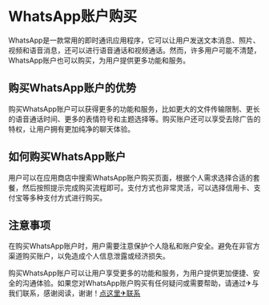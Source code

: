 # WhatsApp账户购买

WhatsApp是一款常用的即时通讯应用程序，它可以让用户发送文本消息、照片、视频和语音消息，还可以进行语音通话和视频通话。然而，许多用户可能不清楚，WhatsApp账户也可以购买，为用户提供更多功能和服务。

## 购买WhatsApp账户的优势

购买WhatsApp账户可以获得更多的功能和服务，比如更大的文件传输限制、更长的语音通话时间、更多的表情符号和主题选择等。购买账户还可以享受去除广告的特权，让用户拥有更加纯净的聊天体验。

## 如何购买WhatsApp账户

用户可以在应用商店中搜索WhatsApp账户购买页面，根据个人需求选择合适的套餐，然后按照提示完成购买流程即可。支付方式也非常灵活，可以选择信用卡、支付宝等多种支付方式进行购买。

## 注意事项

在购买WhatsApp账户时，用户需要注意保护个人隐私和账户安全。避免在非官方渠道购买账户，以免造成个人信息泄露或经济损失。

购买WhatsApp账户可以让用户享受更多的功能和服务，为用户提供更加便捷、安全的沟通体验。如果您对WhatsApp账户购买有任何疑问或需要帮助，请通过✈与我们联系，感谢阅读，谢谢！[点这里✈联系](https://ww.k02.cc)